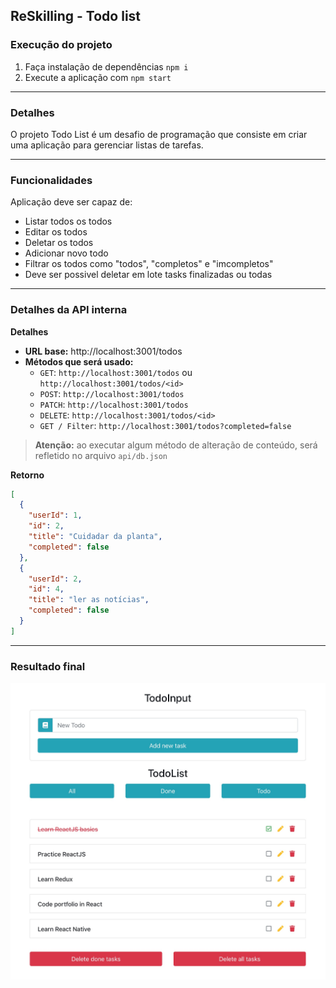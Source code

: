 ## ReSkilling - Todo list

### Execução do projeto

1. Faça instalação de dependências `npm i`
2. Execute a aplicação com `npm start`

---
### Detalhes
O projeto Todo List é um desafio de programação que consiste em criar uma aplicação para gerenciar listas de tarefas.

---
### Funcionalidades

Aplicação deve ser capaz de:

- Listar todos os todos
- Editar os todos
- Deletar os todos
- Adicionar novo todo
- Filtrar os todos como "todos", "completos" e "imcompletos"
- Deve ser possivel deletar em lote tasks finalizadas ou todas

---
### Detalhes da API interna

**Detalhes**

- **URL base:** http://localhost:3001/todos
- **Métodos que será usado:** 
  - `GET`: `http://localhost:3001/todos` ou `http://localhost:3001/todos/<id>`
  - `POST`: `http://localhost:3001/todos`
  - `PATCH`: `http://localhost:3001/todos`
  - `DELETE`: `http://localhost:3001/todos/<id>`
  - `GET / Filter`: `http://localhost:3001/todos?completed=false`

> **Atenção:** ao executar algum método de alteração de conteúdo, será refletido no arquivo `api/db.json`

**Retorno**

```json
[
  {
    "userId": 1,
    "id": 2,
    "title": "Cuidadar da planta",
    "completed": false
  },
  {
    "userId": 2,
    "id": 4,
    "title": "ler as notícias",
    "completed": false
  }
]
```

---
### Resultado final
![Todo list](./resources/todolist.jpg)